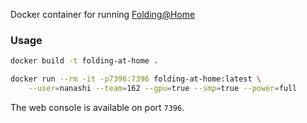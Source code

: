 Docker container for running [Folding@Home](http://folding.stanford.edu/)

### Usage
```bash
docker build -t folding-at-home .

docker run --rm -it -p7396:7396 folding-at-home:latest \
    --user=nanashi --team=162 --gpu=true --smp=true --power=full
```

The web console is available on port `7396`.
